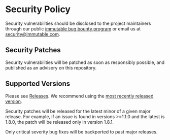 # Security Policy

Security vulnerabilities should be disclosed to the project maintainers through our public [immutable bug bounty program](https://bugcrowd.com/immutable-og) or email us at security@immutable.com.

## Security Patches

Security vulnerabilities will be patched as soon as responsibly possible, and published as an advisory on this repository.

## Supported Versions

Please see [Releases](https://github.com/immutable/geth/releases). We recommend using the [most recently released version](https://github.com/immutable/geth/releases/latest).

Security patches will be released for the latest minor of a given major release. For example, if an issue is found in versions >=1.1.0 and the latest is 1.8.0, the patch will be released only in version 1.8.1.

Only critical severity bug fixes will be backported to past major releases.
